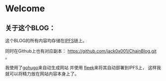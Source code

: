 # Welcome


## 关于这个BLOG：

这个BLOG的所有内容均存储在[IPFS](https://ipfs.io)链上。

同时在Github上也有对应副本： https://github.com/jack0x001/ChainBlog.git 。

我使用了[gohugo](https://gohugo.io)来自动生成网站 并使用  [fleek](https://fleek.co)来将其自动部署到IPFS上， 这样我就可以将精力放在网站内容本身上了。







